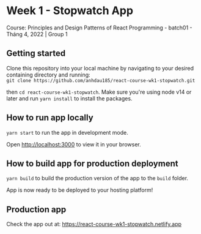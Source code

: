 # Week 1 - Stopwatch App

Course: Principles and Design Patterns of React Programming - batch01 - Tháng 4, 2022 | Group 1

## Getting started

Clone this repository into your local machine by navigating to your desired containing directory and running:\
`git clone https://github.com/anhdau185/react-course-wk1-stopwatch.git`

then `cd react-course-wk1-stopwatch`. Make sure you're using node v14 or later and run `yarn install` to install the packages.

## How to run app locally

`yarn start` to run the app in development mode.

Open [http://localhost:3000](http://localhost:3000) to view it in your browser.

## How to build app for production deployment

`yarn build` to build the production version of the app to the `build` folder.

App is now ready to be deployed to your hosting platform!

## Production app

Check the app out at: <a href="https://react-course-wk1-stopwatch.netlify.app" target="_blank">https://react-course-wk1-stopwatch.netlify.app</a>
